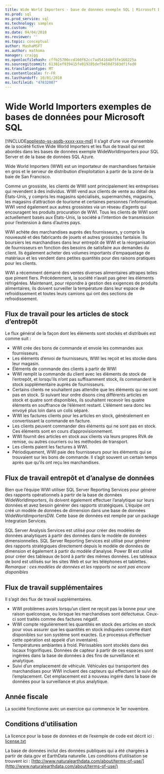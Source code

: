 ```yaml
---
title: Wide World Importers - base de données exemple SQL | Microsoft Docs
ms.prod: sql
ms.prod_service: sql
ms.technology: samples
ms.custom: ''
ms.date: 04/04/2018
ms.reviewer: ''
ms.topic: conceptual
author: MashaMSFT
ms.author: mathoma
manager: craigg
ms.openlocfilehash: cffb25700ccd160f62cc7ad54164bf5fe168225a
ms.sourcegitcommit: 61381ef939415fe019285def9450d7583df1fed0
ms.translationtype: MT
ms.contentlocale: fr-FR
ms.lasthandoff: 10/01/2018
ms.locfileid: "47832007"
---
```

# <a name="wide-world-importers-sample-databases-for-microsoft-sql"></a>Wide World Importers exemples de bases de données pour Microsoft SQL
[!INCLUDE[appliesto-ss-asdb-xxxx-xxx-md](../includes/appliesto-ss-asdb-xxxx-xxx-md.md)]
Il s’agit d’une vue d’ensemble de la société fictive Wide World Importers et les flux de travail qui est abordés dans les bases de données exemple WideWorldImporters pour SQL Server et de la base de données SQL Azure.  

Wide World Importers (WWI) est un importateur de marchandises fantaisie en gros et le serveur de distribution d’exploitation à partir de la zone de la baie de San Francisco.

Comme un grossiste, les clients de WWI sont principalement les entreprises qui revendent à des individus. WWI vend aux clients de vente au détail des États-Unis, y compris les magasins spécialisés, supermarchés, magasins, les magasins d’attraction de tourisme et certaines personnes l’informatique. WWI vend également aux autres grossistes via un réseau d’agents qui encouragent les produits procuration de WWI. Tous les clients de WWI sont actuellement basés aux États-Unis, la société a l’intention de transmission pour l’extension à dans d’autres pays.

WWI achète des marchandises auprès des fournisseurs, y compris la nouveauté et des fabricants de jouets et autres grossistes fantaisie. Ils boursiers les marchandises dans leur entrepôt de WWI et la réorganisation de fournisseurs en fonction des besoins de satisfaire aux demandes du client. Ils également acheter des volumes importants d’empaquetage de matériaux et les vendent dans petites quantités pour des raisons pratiques pour les clients.

WWI a récemment démarré des ventes diverses alimentaires attrapes telles que piment fiers.  Précédemment, la société n’avait pas gérer les éléments réfrigérées. Maintenant, pour répondre à gestion des exigences de produits alimentaires, ils doivent surveiller la température dans leur espace de refroidissement et toutes leurs camions qui ont des sections de refroidissement.

## <a name="workflow-for-warehouse-stock-items"></a>Flux de travail pour les articles de stock d’entrepôt

Le flux général de la façon dont les éléments sont stockés et distribués est comme suit :
- WWI crée des bons de commande et envoie les commandes aux fournisseurs.
- Les éléments d’envoi de fournisseurs, WWI les reçoit et les stocke dans leur magasin.
- Éléments de commande des clients à partir de WWI
- WWI remplit la commande du client avec les éléments de stock de l’entrepôt, et lorsqu’ils n’ont pas suffisamment stock, ils commandent le stock supplémentaire auprès de fournisseurs.
- Certains clients ne souhaitent pas attendre que les éléments qui ne sont pas en stock. Si suivant leur ordre disons cinq différents articles en stock et quatre sont disponibles, ils souhaitent recevoir les quatre éléments en souffrance de l’élément restant. L’élément sera donc les envoyé plus loin dans un colis séparé.
- WWI les factures clients pour les articles en stock, généralement en convertissant la commande en facture.
- Les clients peuvent commander des éléments qui ne sont pas en stock. Ces éléments sont en cours d’approvisionnement.
- WWI fournit des articles en stock aux clients via leurs propres RVA de remise, ou autres courriers ou les méthodes de transport.
- Les clients paient les factures à WWI.
- Périodiquement, WWI paie des fournisseurs pour les éléments qui se trouvaient sur les bons de commande. Il s’agit souvent un certain temps après que qu’ils ont reçu les marchandises.

## <a name="data-warehouse-and-analysis-workflow"></a>Flux de travail entrepôt et d’analyse de données

Bien que l’équipe WWI utiliser SQL Server Reporting Services pour générer des rapports opérationnels à partir de la base de données WideWorldImporters, ils doivent également effectuer l’analytique sur leurs données et avez besoin générer des rapports stratégiques. L’équipe ont créé un modèle de données de dimension dans une base de données WideWorldImportersDW. Cette base de données est remplie par un package Integration Services.

SQL Server Analysis Services est utilisé pour créer des modèles de données analytiques à partir des données dans le modèle de données dimensionnelles. SQL Server Reporting Services est utilisé pour générer des rapports stratégiques directement depuis le modèle de données de dimension et également à partir du modèle d’analyse. Power BI est utilisé pour créer des tableaux de bord à partir des mêmes données. Les tableaux de bord est utilisés sur les sites Web et sur les téléphones et tablettes. *Remarque : ces modèles de données et les rapports ne sont pas encore disponibles*

## <a name="additional-workflows"></a>Flux de travail supplémentaires

Il s’agit des flux de travail supplémentaires.
- WWI problèmes avoirs lorsqu’un client ne reçoit pas la bonne pour une raison quelconque, ou lorsque les marchandises sont défectueux. Ceux-ci sont traités comme des factures négatif.
- WWI compte régulièrement les quantités en stock des articles en stock pour vous assurer que les quantités en stock indiquées comme étant disponibles sur son système sont exactes. (Le processus d’effectuer cette opération est appelé d’un inventaire).
- Températures ambiantes à froid. Périssables sont stockés dans des locaux frigorifiques. Données de capteur à partir de ces espaces sont ingérées dans la base de données à des fins de surveillance et analytique.
- Suivi d’un emplacement de véhicule. Véhicules qui transportent des marchandises pour WWI incluent des capteurs qui effectuent le suivi de l’emplacement. Cet emplacement est à nouveau ingéré dans la base de données pour la surveillance et plus analytique.

## <a name="fiscal-year"></a>Année fiscale

La société fonctionne avec un exercice qui commence le 1er novembre.

## <a name="terms-of-use"></a>Conditions d’utilisation

La licence pour la base de données et de l’exemple de code est décrit ici : [license.txt](https://github.com/Microsoft/sql-server-samples/blob/master/license.txt)

La base de données inclut des données publiques qui a été chargées à partir de data.gov et EarthData naturelle. Les conditions d’utilisation se trouvent ici : [http://www.naturalearthdata.com/about/terms-of-use/](http://www.naturalearthdata.com/about/terms-of-use/)

